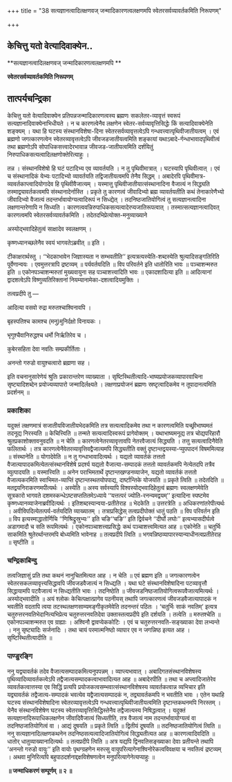 +++
title = "38 सत्यज्ञानत्वादिलक्षणवज् जन्मादिकारणत्वलक्षणमपि स्वेतरसर्वव्यावर्तकमिति निरूपणम्"

+++


## केचित्तु यतो वेत्यादिवाक्येन..

**सत्यज्ञानत्वादिलक्षणवज् जन्मादिकारणत्वलक्षणमपि **

**स्वेतरसर्वव्यावर्तकमिति निरूपणम्**

## **तात्पर्यचन्द्रिका**

केचित्तु यतो वेत्यादिवाक्येन प्रतिपन्नजन्मादिकारणत्वस्य ब्रह्मणः सकलेतर-व्यावृत्तं स्वरूपं सत्यज्ञानादिवाक्येनाभिधीयते । न च कारणत्वेनैव लक्षणेन स्वेतर-सर्वव्यावृत्तिसिद्धेः किं सत्यादिवाक्येनेति शङ्क्यम् । यथा हि घटस्य संस्थानविशेषा-दिना स्वेतरसर्वव्यावृत्तत्वेऽपि गन्धवत्त्वात्पृथिवीजातीयत्वम् । एवं ब्रह्मणो जगत्कारणत्वेन स्वेतरव्यावृत्तत्वेऽपि जीवजडजातीयत्वमिति शङ्कायां यथाऽबादे-र्गन्धाभावादपृथिवीत्वं तथा ब्रह्मणोऽपि सोपाधिकसत्त्वादेरभावान्न जीवजड-जातीयत्वमिति दर्शयितुं निरुपाधिकसत्यत्वादिलक्षणोक्तेरित्याहुः ।

तन्न । संस्थानविशेषो हि घटं पटादिभ्य एव व्यावर्तयति । न तु पृथिवीमात्रात् । घटस्यापि पृथिवीत्वात् । एवं च संस्थानादिकं येभ्यः पटादिभ्यो व्यावर्तयति तद्विजातीयत्वमपि तेनैव सिद्धम् । अबादेरपि पृथिवीमात्र-व्यावर्तकाप्त्वादियोगादेव हि पृथिवीवैजात्यम् । यस्मात्तु पृथिवीजातीयात्संस्थानादिना वैजात्यं न सिद्ध्यति तस्माद्व्यावर्तकत्वमपि संस्थानादेर्नास्ति । प्रकृते तु कारणत्वं जीवादिभ्यो ब्रह्म व्यावर्तयतीति कथं तेनाकारेणैभ्यो जीवादिभ्यो वैजात्यं तदन्तर्भावायोग्यत्वादिरूपं न सिध्द्येत् । तदनिष्ठजातियोगित्वं तु सत्यज्ञानत्वादिना लक्षणान्तरेणापि न सिध्यति । कारणत्ववन्निरुपाधिकसत्यत्वादेरप्यजातिरूपत्वात् । तस्मात्सत्यज्ञानत्वादिवत् कारणत्वमपि स्वेतरसर्वव्यावर्तकमिति । तदेतदभिप्रेत्योक्त-मनुव्याख्याने

अस्योद्भवादिहेतुत्वं साक्षादेव स्वलक्षणम् ।

कृष्णध्यानच्छलेनैव स्वयं भागवतेऽब्रवीत् ॥ इति ।

टीकाक्षरार्थस्तु । ‘‘भेदकाभावेन जिज्ञास्यता न सम्भवतीति’’ इत्यत्रत्यस्येति-शब्दस्येति श्रुत्यादिसङ्गतिरिति पूर्वेणान्वयः । एवमुत्तरत्रापि द्रष्टव्यम् ॥ पर्यवर्तयदिति ॥ विप परिवर्तने इति धातोरिति भावः ॥ पञ्चाशन्मरुत इति ॥ एकोनपञ्चाशन्मरुतां मुख्यवायुना सह पञ्चाशत्त्वादिति भावः ॥ एकादशादित्या इति ॥ आदित्यानां द्वादशत्वेऽपि विष्णुव्यतिरिक्तानां नियम्यानामेका-दशत्वादियमुक्तिः ।

तत्वप्रदीपे तु —

आदित्या वसवो रुद्रा मरुतश्चाश्विनावपि ।

बृहस्पतिश्च कामश्च (मनु)मुनिर्दक्षो विनायकः ।

भृगुश्चैवानिरुद्धश्च धर्मो निर्ऋतिरेव च ।

कुबेरसहिता देवा नवतिः सम्प्रकीर्तिताः ।

अनन्तो गरुडो वायुश्चत्वारो ब्रह्मणा सह ।

इति वचनानुसारेणेयं श्रुतिः प्रकारान्तरेण व्याख्याता । सृष्टिस्थितीत्यादि-भाष्यप्रयोजकव्यापारवाचिना सृष्ट्यादिशब्देन प्रयोज्यव्यापारो जन्मादिर्लक्ष्यते । लक्षणाप्रयोजनं ब्रह्मणः स्रष्टृत्वादिकमेव न तूपादानत्वमिति प्रदर्शनम् ॥

### **प्रकाशिका**

यदुक्तं लक्षणमात्रं सजातीयविजातीयभेदकमिति तत्र सत्यत्वादिकमेव तथा न कारणत्वमिति यच्छ्रीभाष्यमतं तदनूद्य निरस्यति ॥ केचित्त्विति ॥ तन्मते सत्यत्वादिस्वरूपं प्रागेवोक्तम् । यथाभाष्यमनूद्य तत्र चोद्यपरिहारौ श्रुतप्रकाशोक्तावनुवदति ॥ न चेति ॥ कारणत्वेनेतरव्यावृत्तावपि नेतरवैजात्यं सिद्ध्यति । तत्तु सत्यत्वादिनैवेति फलितार्थः । तत्र कारणत्वेनैवेतरव्यावृत्तिवद्वैजात्यमपि सिद्ध्यतीति वक्तुं दृष्टान्तद्वयस्या-प्युपपादनं विषममित्याह ॥ संस्थानेति ॥ योगादेवेति ॥ न तु गन्धाभावादित्यर्थः । यद्यतो व्यावर्तकं तत्ततो वैजात्यापादकमित्येतत्संस्थानविशेषे प्रदर्श्य यद्यतो वैजात्या-सम्पादकं तत्ततो व्यावर्तकमपि नेत्येतदपि तत्रैव व्युत्पादयति ॥ यस्मात्त्विति ॥ अनेन पराभिमतार्थे दृष्टान्तखण्डनव्याजेन, यद्यतो व्यावर्तकं तत्ततो वैजात्यकरमिति स्वाभिमत-व्याप्तिं दृष्टान्तस्थतयोपपाद्य, दार्ष्टान्तिके योजयति ॥ प्रकृते त्विति ॥ तदेतदिति ॥ मतद्वयनिराकरणमपीत्यर्थः । अस्येति ॥ अस्य सर्वस्यापि विश्वस्योद्भवादिहेतुत्वं ब्रह्मणः स्वलक्षणमेवेति सूत्रकारो भागवते दशमस्कन्धेऽष्टसप्ततितमेऽध्याये ‘‘यत्तत्परं ज्योति-रनन्यमद्वयम्’’ इत्यादिना स्पष्टमेव कृष्णध्यानव्याजेनाब्रवीदित्यर्थः । इतिशब्दस्यान्वया-प्रतीतेराह ॥ भेदकेति ॥ उत्तरत्रेति ॥ अधिकरणांतरेपीत्यर्थः । अवीविपदित्येतत्पर्य-वर्तयदिति व्याख्यातम् । तत्राप्रसिद्धेस् तत्वप्रदीपोक्तं धातुं पठति ॥ विप परिवर्तन इति ॥ विप इत्यस्माद्धातोर्णिचि ‘‘णिश्रिद्रुस्रुभ्यः’’ इति चङि‘‘चङि’’ इति द्विर्वचने ‘‘दीर्घो लघोः’’ इत्यभ्यासदीर्घत्वे अडागमादौ च सति रूपमित्यर्थः । एकोनपञ्चाशत्त्वप्रसिद्धेः कथं पञ्चाशत्त्वमित्यत आह ॥ एकोनेति ॥ चतुर्भिः साकमिति श्रुतेरर्थान्तरमपि बोध्यमिति भावेनाह ॥ तत्वप्रदीपे त्विति ॥ भगवन्निष्ठव्यापारस्यान्याधीनत्वप्रतीतेराह ॥ सृष्टीति ॥

### **चन्द्रिकाबिन्दु**

तत्वजिज्ञासुं प्रति तथा कथनं नानुचितमित्यत आह । न चेति ॥ एवं ब्रह्मण इति ॥ जगत्कारणत्वेन स्वेतरसकलव्यावृत्त्यसिद्धावपि जीवजडवैजात्यं न सिध्द्यति । यथा घटे संस्थानविशेषादिना पटव्यावृत्तौ सिद्धायामपि पटवैजात्यं न सिध्द्यतीति भावः । तदनिष्ठेति ॥ जीवजडनिष्ठजातियोगित्वरूपवैजात्यमित्यर्थः । अस्योद्भवादीति ॥ अयं श्लोकः केचित्पक्षात्प्रागेव पठनीयस् तथापि जगत्कारणत्वं जीवजडवैजात्यापादकं न भवतीति वदतापि त्वया तटस्थलक्षणसाम्यमङ्गीकृतमेवेति तदनन्तरं पठितः । ‘चतुर्भिः साकं नवतिम्’ इत्यत्र चतुरुत्तरनवतिभेदानित्यभिप्रेत्य चतुरुत्तरनवतिदेवा उक्तास्तत्वप्रदीपे इति दर्शयति । तत्वेति ॥ मरुतश्चेति ॥ एकोनपञ्चाशन्मरुत एव ग्राह्याः । अश्विनौ द्वावप्येककोटिः । एवं च चतुरुत्तरनवति-सङ्ख्याका देवा लभ्यन्ते । ननु सृष्ट्यादिः सर्जनादिः । तथा चायं परमात्मनिष्ठो व्यापार एव न जगन्निष्ठ इत्यत आह । सृष्टिस्थितीत्यादीति ॥

### **पाण्डुरङ्गि**

ननु यद्व्यावर्तकं तदेव वैजात्यसम्पादकमित्यनुपपन्नम् । व्याप्त्यभावात् । अबादिगतसंस्थानविशेषस्य पृथिव्यादिव्यावर्तकत्वेऽपि तद्वैजात्यसम्पादकत्वाभावादित्यत आह ॥ अबादेरपीति ॥ तथा च अप्त्वादिजातेरेव व्यावर्तकत्वात्तस्या एव सिद्धिं प्रत्यपि प्रयोजकत्वसम्भवात्संस्थानविशेषस्य व्यावर्तकत्वान्न व्यभिचार इति यद्व्यावर्तकं तद्वैजात्य-सम्पादकं भवत्येव यद्वैजात्यसम्पादकं न, तद्व्यावर्तकमपि न भवतीति भावः । एतेन यथाहि घटस्य संस्थानविशेषादिना स्वेतरव्यावृत्तत्वेऽपि गन्धवत्त्वात्पृथिवीजातीयत्वमिति दृष्टान्तकथनमपि निरस्तम् । येनैव संस्थानविशेषेण घटस्य स्वेतरव्यावृत्तिसिद्धिस्तेनैव तद्वैजात्यस्य निषिद्धत्वात् । यदुक्तं सत्यज्ञानादिरूपाधिकलक्षणेन जीवादिवैजात्यं सिध्यतीति, तत्र वैजात्यं नाम तदन्तर्भावायोग्यत्वं वा तदनिष्ठजातियोगित्वं वा । आद्यं दूषयति ॥ प्रकृते त्विति ॥ द्वितीयं दूषयति ॥ तदनिष्ठजातियोगित्वं त्विति ॥ ननु सत्यज्ञानादिलक्षणकथनेन तदनिष्ठसत्यत्वादिजातियोगित्वं सिद्ध्यतीत्यत आह ॥ कारणत्वादिवदिति ॥ धातोर् धातुव्याख्यानादित्यर्थः ॥ तत्वप्रदीपे त्विति ॥ अत्र यद्यपि द्विनवतिसङ्ख्याका देवाः प्रतीयन्ते तथापि ‘अनन्तो गरुडो वायुः’’ इति वायोः पृथग्ग्रहणेन मरुत्सु वायुपरित्यागेनाश्विनोरेकत्वविवक्षया च नवतित्वं द्रष्टव्यम् । अथवा मुनिरित्यपि बहुपाठदर्शनाद्दक्षविशेषणत्वेन मनुपरित्यागेनेत्यप्याहुः ॥

**॥ जन्माधिकरणं सम्पूर्णम् ॥ २ ॥**

